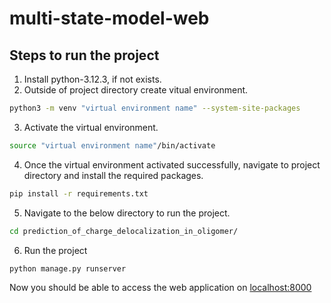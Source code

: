 # multi-state-model-web
## Steps to run the project
1. Install python-3.12.3, if not exists.
2. Outside of project directory create vitual environment.
```bash
python3 -m venv "virtual environment name" --system-site-packages
```
3. Activate the virtual environment.
```bash
source "virtual environment name"/bin/activate
```
4. Once the virtual environment activated successfully, navigate to project directory and install the required packages.
```bash
pip install -r requirements.txt
```
5. Navigate to the below directory to run the project.
```bash
cd prediction_of_charge_delocalization_in_oligomer/ 
```
6. Run the project
```bash
python manage.py runserver
```
Now you should be able to access the web application on [localhost:8000](http://localhost:8000/)
